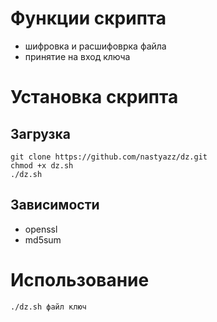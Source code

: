 # Функции скрипта
- шифровка и расшифоврка файла
- принятие на вход ключа 
# Установка скрипта 
## Загрузка
```
git clone https://github.com/nastyazz/dz.git
chmod +x dz.sh
./dz.sh
```
## Зависимости
- openssl
- md5sum
# Использование
```
./dz.sh файл ключ
```
